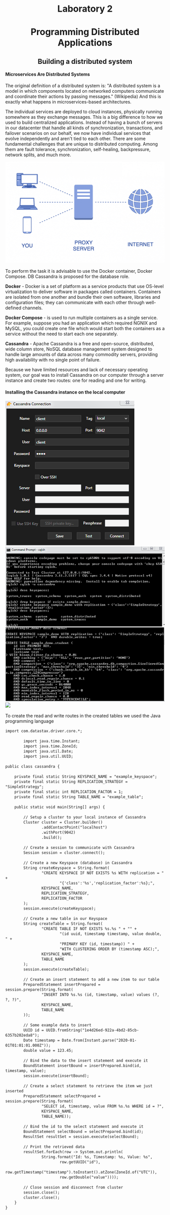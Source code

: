# <center> Laboratory 2 </center>
# <center> Programming Distributed Applications </center>
## <center> Building a distributed system </center>

#### Microservices Are Distributed Systems
The original definition of a distributed system is: 
"A distributed system is a model in which components 
located on networked computers communicate and coordinate 
their actions by passing messages." (Wikipedia) And this is
exactly what happens in microservices-based architectures.

The individual services are deployed to cloud instances,
physically running somewhere as they exchange messages.
This is a big difference to how we used to build centralized applications. 
Instead of having a bunch of servers in our datacenter that 
handle all kinds of synchronization, transactions, and failover 
scenarios on our behalf, we now have individual services that evolve 
independently and aren't tied to each other. There are some fundamental
challenges that are unique to distributed computing. Among them are fault
tolerance, synchronization, self-healing, backpressure, network splits, and much more.

![](proxy.png)

To perform the task it is advisable to use the Docker container, Docker Compose.
DB Cassandra is proposed for the database role.</br>

**Docker** - Docker is a set of platform as a service products that use
OS-level virtualization to deliver software in packages called containers. 
Containers are isolated from one another and bundle their own software, 
libraries and configuration files; they can communicate with each other through well-defined channels.

**Docker Compose** - is used to run multiple containers as a single service. 
For example, suppose you had an application which required NGNIX and MySQL, 
you could create one file which would start both the containers as a service without the need to start each one separately.

**Cassandra** - Apache Cassandra is a free and open-source, distributed,
wide column store, NoSQL database management system designed to handle large
amounts of data across many commodity servers, providing high availability with no single point of failure. 

Because we have limited resources and lack of necessary operating system, our goal 
was to install Cassandra on our computer through a server instance and create two routes: one for reading and one for writing.

#### Installing the Cassandra instance on the local computer
![](cassandra.png) </br>
![](cassandra1.png) </br>
![](cassandra2.png) </br>
![](cassandra3.png) </br>

To create the read and write routes in the created tables we used the Java programming language
```
import com.datastax.driver.core.*;

        import java.time.Instant;
        import java.time.ZoneId;
        import java.util.Date;
        import java.util.UUID;

public class cassandra {

    private final static String KEYSPACE_NAME = "example_keyspace";
    private final static String REPLICATION_STRATEGY = "SimpleStrategy";
    private final static int REPLICATION_FACTOR = 1;
    private final static String TABLE_NAME = "example_table";

    public static void main(String[] args) {

        // Setup a cluster to your local instance of Cassandra
        Cluster cluster = Cluster.builder()
                .addContactPoint("localhost")
                .withPort(9042)
                .build();

        // Create a session to communicate with Cassandra
        Session session = cluster.connect();

        // Create a new Keyspace (database) in Cassandra
        String createKeyspace = String.format(
                "CREATE KEYSPACE IF NOT EXISTS %s WITH replication = " +
                        "{'class':'%s','replication_factor':%s};",
                KEYSPACE_NAME,
                REPLICATION_STRATEGY,
                REPLICATION_FACTOR
        );
        session.execute(createKeyspace);

        // Create a new table in our Keyspace
        String createTable = String.format(
                "CREATE TABLE IF NOT EXISTS %s.%s " + "" +
                        "(id uuid, timestamp timestamp, value double, " +
                        "PRIMARY KEY (id, timestamp)) " +
                        "WITH CLUSTERING ORDER BY (timestamp ASC);",
                KEYSPACE_NAME,
                TABLE_NAME
        );
        session.execute(createTable);

        // Create an insert statement to add a new item to our table
        PreparedStatement insertPrepared = session.prepare(String.format(
                "INSERT INTO %s.%s (id, timestamp, value) values (?, ?, ?)",
                KEYSPACE_NAME,
                TABLE_NAME
        ));

        // Some example data to insert
        UUID id = UUID.fromString("1e4d26ed-922a-4bd2-85cb-6357b202eda8");
        Date timestamp = Date.from(Instant.parse("2020-01-01T01:01:01.000Z"));
        double value = 123.45;

        // Bind the data to the insert statement and execute it
        BoundStatement insertBound = insertPrepared.bind(id, timestamp, value);
        session.execute(insertBound);

        // Create a select statement to retrieve the item we just inserted
        PreparedStatement selectPrepared = session.prepare(String.format(
                "SELECT id, timestamp, value FROM %s.%s WHERE id = ?",
                KEYSPACE_NAME,
                TABLE_NAME));

        // Bind the id to the select statement and execute it
        BoundStatement selectBound = selectPrepared.bind(id);
        ResultSet resultSet = session.execute(selectBound);

        // Print the retrieved data
        resultSet.forEach(row -> System.out.println(
                String.format("Id: %s, Timestamp: %s, Value: %s",
                        row.getUUID("id"),
                        row.getTimestamp("timestamp").toInstant().atZone(ZoneId.of("UTC")),
                        row.getDouble("value"))));

        // Close session and disconnect from cluster
        session.close();
        cluster.close();
    }
}
```
